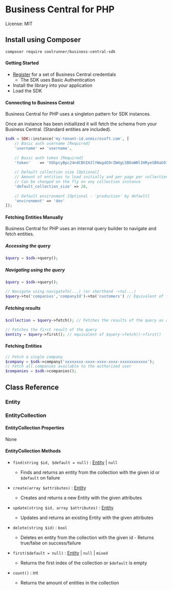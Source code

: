 # Business Central for PHP

License: MIT

## Install using Composer
`composer require coolrunner/business-central-sdk`

#### Getting Started

 - [Register](https://dynamics.microsoft.com/en-us/business-central/overview/) for a set of Business Central credentials
   - The SDK uses Basic Authentication
 - Install the library into your application
 - Load the SDK

#### Connecting to Business Central

Business Central for PHP uses a singleton pattern for SDK instances.

Once an instance has been initiallized it will fetch the schema from your Business Central. (Standard entities are included).

```php
$sdk = SDK::instance('my-tenant-id.onmicrosoft.com', [
	// Basic auth username [Required]
    'username' => 'username',
    
    // Basic auth token [Required]
    'token'    => 'VGhpcyBpc24ndCBhIHJlYWwgdG9rZW4gLSBOaWNlIHRyeSB0aG91Z2g=',
    
    // Default collection size [Optional]
    // Amount of entities to load initially and per page per collection
    // Can be changed on the fly on any collection instance
    'default_collection_size' => 20,
    
    // Default environment [Optional - 'production' by default]
    'environment' => 'dev'
]);
```

#### Fetching Entities Manually

Business Central for PHP uses an internal query builder to navigate and fetch entities.

##### Accessing the query
```php
$query = $sdk->query();
```

##### Navigating using the query
```php
$query = $sdk->query();

// Navigate using navigateTo(...) (or shorthand ->to(...)
$query->to('companies','companyId')->to('customers') // Equivalent of fetching from 'companies(companyId)/customers'
```

##### Fetching results
```php
$collection = $query->fetch(); // Fetches the results of the query as a collection

// Fetches the first result of the query 
$entity = $query->first(); // equivalent of $query->fetch()->first()
```

#### Fetching Entities

```php
// Fetch a single company
$company = $sdk->company('xxxxxxxx-xxxx-xxxx-xxxx-xxxxxxxxxxxx');
// Fetch all companies available to the authorized user
$companies = $sdk->companies();
```

## Class Reference

### Entity

### EntityCollection

#### EntityCollection Properties
None

#### EntityCollection Methods

- `find(string $id, $default = null)` : [Entity](#entity) | `null`
  - Finds and returns an entity from the collection with the given id or `$default` on failure

- `create(array $attributes)` : [Entity](#entity)
  - Creates and returns a new Entity with the given attributes

- `update(string $id, array $attributes)` : [Entity](#entity)
  - Updates and returns an existing Entity with the given attributes

- `delete(string $id)` : `bool`
  - Deletes en entity from the collection with the given id - Returns true/false on success/failure

- `first($default = null)` : [Entity](#entity) | `null` | `mixed`
  - Returns the first index of the collection or `$default` is empty

- `count()` : int
  - Returns the amount of entities in the collection
